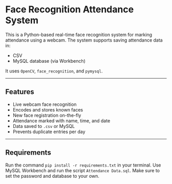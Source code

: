 # Face Recognition Attendance System

This is a Python-based real-time face recognition system for marking attendance using a webcam. The system supports saving attendance data in:
- CSV
- MySQL database (via Workbench)

It uses `OpenCV`, `face_recognition`, and `pymysql`.

---

## Features

- Live webcam face recognition
- Encodes and stores known faces
- New face registration on-the-fly
- Attendance marked with name, time, and date
- Data saved to `.csv` or MySQL
- Prevents duplicate entries per day

---

## Requirements

Run the command `pip install -r requirements.txt` in your terminal. 
Use MySQL Workbench and run the script `Attendance Data.sql`. 
Make sure to set the password and database to your own. 
